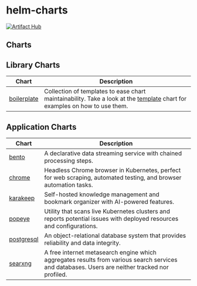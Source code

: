 # helm-charts

[![Artifact Hub](https://img.shields.io/endpoint?url=https://artifacthub.io/badge/repository/self-hosters-by-night)](https://artifacthub.io/packages/search?repo=self-hosters-by-night)

## Charts

## Library Charts

| Chart | Description |
| ----- | ----------- |
| [boilerplate](https://github.com/self-hosters-by-night/helm-charts/tree/main/charts/boilerplate) | Collection of templates to ease chart maintainability. Take a look at the [template](https://github.com/self-hosters-by-night/helm-charts/tree/main/charts/template) chart for examples on how to use them. |

## Application Charts

| Chart | Description |
| ----- | ----------- |
| [bento](https://github.com/self-hosters-by-night/helm-charts/tree/main/charts/bento) | A declarative data streaming service with chained processing steps. |
| [chrome](https://github.com/self-hosters-by-night/helm-charts/tree/main/charts/chrome) | Headless Chrome browser in Kubernetes, perfect for web scraping, automated testing, and browser automation tasks. |
| [karakeep](https://github.com/self-hosters-by-night/helm-charts/tree/main/charts/karakeep) | Self-hosted knowledge management and bookmark organizer with AI-powered features. |
| [popeye](https://github.com/self-hosters-by-night/helm-charts/tree/main/charts/popeye) | Utility that scans live Kubernetes clusters and reports potential issues with deployed resources and configurations. |
| [postgresql](https://github.com/self-hosters-by-night/helm-charts/tree/main/charts/postgresql) | An object-relational database system that provides reliability and data integrity. |
| [searxng](https://github.com/self-hosters-by-night/helm-charts/tree/main/charts/searxng) | A free internet metasearch engine which aggregates results from various search services and databases. Users are neither tracked nor profiled. |
